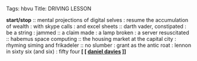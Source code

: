 Tags: hbvu
Title: DRIVING LESSON
  
**start/stop** :: mental projections of digital selves : resume the accumulation of wealth : with skype calls : and excel sheets :: darth vader, constipated : be a string : jammed :: a claim made : a lamp broken : a server resuscitated :: habemus space computing :: the housing market at the capital city : rhyming siming and frikadeler :: no slumber : grant as the antic roat : lennon in sixty six (and six) : fifty four
**[ [ [daniel davies](https://danieldaviesmusic.bandcamp.com/) ]]**